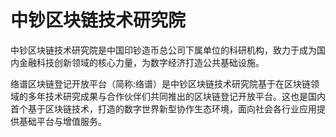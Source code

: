 # 中钞区块链技术研究院

中钞区块链技术研究院是中国印钞造币总公司下属单位的科研机构，致力于成为国内金融科技创新领域的核心力量，为数字经济打造公共基础设施。

络谱区块链登记开放平台（简称:络谱）是中钞区块链技术研究院基于在区块链领域的多年技术研究成果与合作伙伴们共同推出的区块链登记开放平台。这也是国内首个基于区块链技术，打造的数字世界新型协作生态环境，面向社会各行业应用提供基础平台与增值服务。
